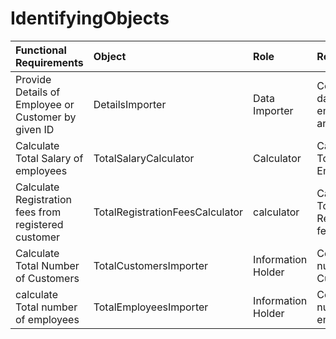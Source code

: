 # IdentifyingObjects


 | Functional Requirements  | Object   | Role   | Responsibility    |
 |:--- |:-----|:----|:-----|
 | Provide Details of Employee or Customer by given ID  | DetailsImporter | Data Importer | Combines  data of both employees and customer |
 | Calculate Total Salary of employees| TotalSalaryCalculator|Calculator|Calculate Total Salary of Employees|
 |Calculate Registration fees from registered customer| TotalRegistrationFeesCalculator|calculator|Calculate Total Registration fees|
 |Calculate Total Number of Customers|TotalCustomersImporter|Information Holder|Contains total number of Customers|
 |calculate Total number of employees|TotalEmployeesImporter|Information Holder|Contains total number of employees|
